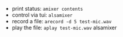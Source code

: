- print status: `amixer contents`
- control via tui: `alsamixer`
- record a file: `arecord -d 5 test-mic.wav`
- play the file: `aplay test-mic.wav`
alsamixer
